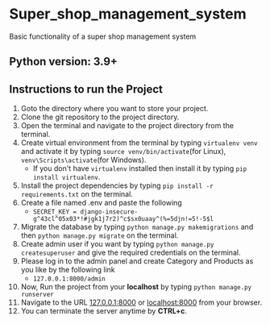# Super_shop_management_system
Basic functionality of a super shop management system

## Python version: 3.9+

## Instructions to run the Project

1. Goto the directory where you want to store your project.
2. Clone the git repository to the project directory.
3. Open the terminal and navigate to the project directory from the terminal.
4. Create virtual environment from the terminal by typing ```virtualenv venv``` and activate it by typing `source venv/bin/activate`(for Linux), `venv\Scripts\activate`(for Windows).
    * If you don't have `virtualenv` installed then install it by typing `pip install virtualenv`.
5. Install the project dependencies by typing `pip install -r requirements.txt` on the terminal. 
6. Create a file named .env and paste the following 
   * `SECRET_KEY = django-insecure-g^43cl^05x03*!#jgk1j7r2)^c$sx0uaay^(%=5djn!=5!-5$l`
7. Migrate the database by typing `python manage.py makemigrations` and then `python manage.py migrate` on the terminal.
8. Create admin user if you want by typing `python manage.py createsuperuser` and give the required credentials on the terminal.
9. Please log in to the admin panel and create Category and Products as you like by the following link
   * `127.0.0.1:8000/admin`
10. Now, Run the project from your **localhost** by typing `python manage.py runserver`
11. Navigate to the URL [127.0.0.1:8000](127.0.0.1:8000) or [localhost:8000](localhost:8000) from your browser.
12. You can terminate the server anytime by **CTRL+c**.